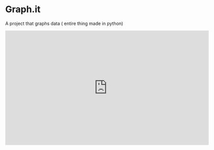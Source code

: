 # Graph.it
A project that graphs data ( entire thing made in python)
<iframe title="vimeo-player" src="https://player.vimeo.com/video/584422191?h=0db0d33929" width="640" height="360" frameborder="0"    allowfullscreen></iframe>
